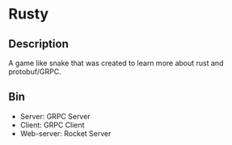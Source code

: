 # Rusty

## Description

A game like snake that was created to learn more about rust and protobuf/GRPC.

## Bin

- Server: GRPC Server
- Client: GRPC Client
- Web-server: Rocket Server